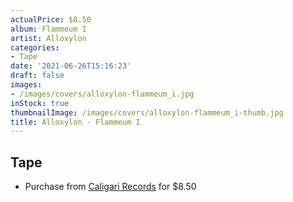 ```yaml
---
actualPrice: $8.50
album: Flammeum I
artist: Alloxylon
categories:
- Tape
date: '2021-06-26T15:16:23'
draft: false
images:
- /images/covers/alloxylon-flammeum_i.jpg
inStock: true
thumbnailImage: /images/covers/alloxylon-flammeum_i-thumb.jpg
title: Alloxylon - Flammeum I
---
```


## Tape
* Purchase from [Caligari Records](https://caligarirecords.storenvy.com/products/31434322-alloxylon-flammeum-i) for $8.50
